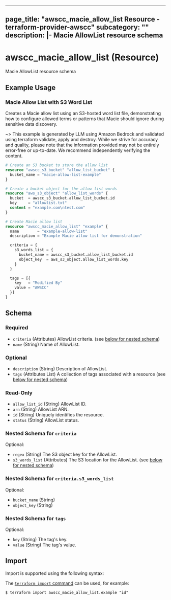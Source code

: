 
---
page_title: "awscc_macie_allow_list Resource - terraform-provider-awscc"
subcategory: ""
description: |-
  Macie AllowList resource schema
---

# awscc_macie_allow_list (Resource)

Macie AllowList resource schema

## Example Usage

### Macie Allow List with S3 Word List

Creates a Macie allow list using an S3-hosted word list file, demonstrating how to configure allowed terms or patterns that Macie should ignore during sensitive data discovery.

~> This example is generated by LLM using Amazon Bedrock and validated using terraform validate, apply and destroy. While we strive for accuracy and quality, please note that the information provided may not be entirely error-free or up-to-date. We recommend independently verifying the content.

```terraform
# Create an S3 bucket to store the allow list
resource "awscc_s3_bucket" "allow_list_bucket" {
  bucket_name = "macie-allow-list-example"
}

# Create a bucket object for the allow list words
resource "aws_s3_object" "allow_list_words" {
  bucket  = awscc_s3_bucket.allow_list_bucket.id
  key     = "allowlist.txt"
  content = "example.com\ntest.com"
}

# Create Macie allow list
resource "awscc_macie_allow_list" "example" {
  name        = "example-allow-list"
  description = "Example Macie allow list for demonstration"

  criteria = {
    s3_words_list = {
      bucket_name = awscc_s3_bucket.allow_list_bucket.id
      object_key  = aws_s3_object.allow_list_words.key
    }
  }

  tags = [{
    key   = "Modified By"
    value = "AWSCC"
  }]
}
```

<!-- schema generated by tfplugindocs -->
## Schema

### Required

- `criteria` (Attributes) AllowList criteria. (see [below for nested schema](#nestedatt--criteria))
- `name` (String) Name of AllowList.

### Optional

- `description` (String) Description of AllowList.
- `tags` (Attributes List) A collection of tags associated with a resource (see [below for nested schema](#nestedatt--tags))

### Read-Only

- `allow_list_id` (String) AllowList ID.
- `arn` (String) AllowList ARN.
- `id` (String) Uniquely identifies the resource.
- `status` (String) AllowList status.

<a id="nestedatt--criteria"></a>
### Nested Schema for `criteria`

Optional:

- `regex` (String) The S3 object key for the AllowList.
- `s3_words_list` (Attributes) The S3 location for the AllowList. (see [below for nested schema](#nestedatt--criteria--s3_words_list))

<a id="nestedatt--criteria--s3_words_list"></a>
### Nested Schema for `criteria.s3_words_list`

Optional:

- `bucket_name` (String)
- `object_key` (String)



<a id="nestedatt--tags"></a>
### Nested Schema for `tags`

Optional:

- `key` (String) The tag's key.
- `value` (String) The tag's value.

## Import

Import is supported using the following syntax:

The [`terraform import` command](https://developer.hashicorp.com/terraform/cli/commands/import) can be used, for example:

```shell
$ terraform import awscc_macie_allow_list.example "id"
```
